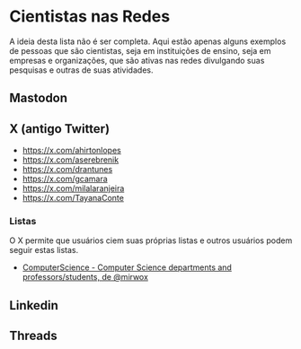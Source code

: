 # Cientistas nas Redes

A ideia desta lista não é ser completa. Aqui estão apenas alguns exemplos de pessoas que são cientistas, seja em instituições de ensino, seja em empresas e organizações, que são ativas nas redes divulgando suas pesquisas e outras de suas atividades.

## Mastodon


## X (antigo Twitter)

- <https://x.com/ahirtonlopes>
- <https://x.com/aserebrenik>
- <https://x.com/drantunes>
- <https://x.com/gcamara>
- <https://x.com/milalaranjeira>
- <https://x.com/TayanaConte>

### Listas

O X permite que usuários ciem suas próprias listas e outros usuários podem seguir estas listas.

- [ComputerScience - Computer Science departments and professors/students, de @mirwox](https://x.com/i/lists/1293287165615648768)

## Linkedin

## Threads
